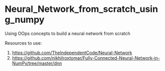 # Neural_Network_from_scratch_using_numpy
Using OOps concepts to build a neural network from scratch

Resources to use:
1. https://github.com/TheIndependentCode/Neural-Network
2. https://github.com/nikhilroxtomar/Fully-Connected-Neural-Network-in-NumPy/tree/master/dnn
